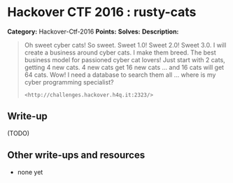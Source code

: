 # Hackover CTF 2016 : rusty-cats

**Category:** Hackover-Ctf-2016
**Points:** 
**Solves:** 
**Description:**

> Oh sweet cyber cats! So sweet. Sweet 1.0! Sweet 2.0! Sweet 3.0. I will create a business around cyber cats. I make them breed. The best business model for passioned cyber cat lovers! Just start with 2 cats, getting 4 new cats. 4 new cats get 16 new cats ... and 16 cats will get 64 cats. Wow! I need a database to search them all ... where is my cyber programming specialist?
> 
> `<http://challenges.hackover.h4q.it:2323/>`

## Write-up

(TODO)

## Other write-ups and resources

* none yet
